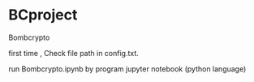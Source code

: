 # BCproject
Bombcrypto

first time , Check file path in config.txt.

run Bombcrypto.ipynb  by program jupyter notebook (python language)
